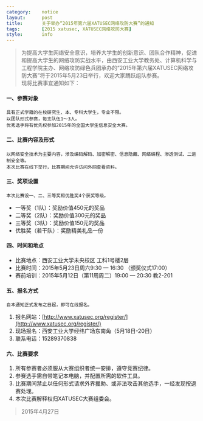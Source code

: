 ```yaml
---
category:    notice
layout:      post
title:       关于举办“2015年第六届XATUSEC网络攻防大赛”的通知
tags:        [2015 xatusec, XATUSEC网络攻防大赛]
style:       info
---
```


> 为提高大学生网络安全意识，培养大学生的创新意识、团队合作精神，促进和提高大学生的网络攻防实战水平，由西安工业大学教务处、计算机科学与工程学院主办、网络攻防绿色兵团承办的“2015年第六届XATUSEC网络攻防大赛”将于2015年5月23日举行，欢迎大家踊跃组队参赛。   
> 现将比赛事宜通知如下：

#### 一、参赛对象
    具有正式学籍的在校研究生、本、专科大学生，专业不限。   
    以团队形式参赛，每支队伍1～3人。   
    优秀选手将有优先权参加2015年的全国大学生信息安全大赛。   

#### 二、比赛内容及形式
    以网络安全技术为主要内容，涉及编码解码、加密解密、信息隐藏、网络编程、渗透测试、二进制安全等。   
    本次比赛在线下举行，比赛期间允许访问外网查看资料。   

#### 三、奖项设置
    本次比赛设一、二、三等奖和优胜奖4个获奖等级。   

- 一等奖（1队）：奖励价值450元的奖品   
- 二等奖（2队）：奖励价值300元的奖品   
- 三等奖（3队）：奖励价值150元的奖品   
- 优胜奖（若干队）：奖励精美礼品一份   

#### 四、时间和地点
- 比赛地点：西安工业大学未央校区 工科1号楼2层   
- 比赛时间：2015年5月23日周六9:30 — 16:30 （颁奖仪式17:00）   
- 赛前培训：2015年5月12日（第11周周二）19:00 — 20:30 教2-201   

#### 五、报名方式
    自本通知正式发布之日起，即可在线报名。   

1. 报名网站：[http://www.xatusec.org/register/](http://www.xatusec.org/register/)   
2. 现场报名：西安工业大学经纬广场东南角（5月18日-20日）   
3. 联系电话：15289370838   

#### 六、比赛要求
1. 所有参赛者必须服从大赛组织者统一安排，遵守竞赛纪律。   
2. 参赛选手需自带笔记本电脑，并配置所需的软件工具。   
3. 比赛期间禁止以任何形式请求外界援助、或非法攻击其他选手，一经发现按退赛处理。   
4. 本次比赛解释权归XATUSEC大赛组委会。   

> 2015年4月27日   
